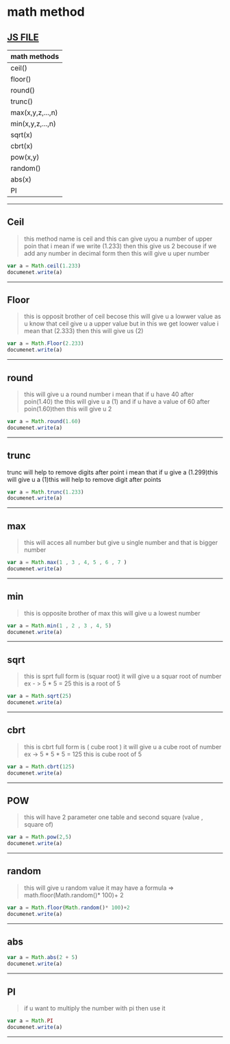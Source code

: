 # math method
[JS FILE](../JS/59-math-method.js)
---
| math methods|
|-----|
|ceil()|
|floor()|
|round()|
|trunc()|
|max(x,y,z,...,n)|
|min(x,y,z,...,n)|
|sqrt(x)|
|cbrt(x)|
|pow(x,y)|
|random()|
|abs(x)|
|PI|
---
## Ceil
> this method name is ceil and this can give uyou a number of upper poin that i mean if we write (1.233) then this give us 2 becouse if we add any number in decimal form then this will give u uper number 
```javascript
var a = Math.ceil(1.233)
documenet.write(a)
```
---
## Floor
> this is opposit brother of ceil becose this will give u a lowwer value as u know that ceil give u a upper value but in this we get loower value  i mean that (2.333) then this will give us (2)
```javascript
var a = Math.Floor(2.233)
documenet.write(a)
```
---
## round
> this will give u a round number i mean that if u have 40 after poin(1.40) the this will give u a (1) and if u have a value of 60 after poin(1.60)then this will give u 2
```javascript
var a = Math.round(1.60)
documenet.write(a)
```
---
## trunc
trunc will help to remove digits after point i mean that if u give a (1.299)this will give u a (1)this will help to remove digit after points
```javascript
var a = Math.trunc(1.233)
documenet.write(a)
```
---
## max
> this will acces all number but give u  single number and that is bigger number 
```javascript
var a = Math.max(1 , 3 , 4, 5 , 6 , 7 )
documenet.write(a)
```
---
## min 
> this is opposite brother of max this will give u a lowest number
```javascript
var a = Math.min(1 , 2 , 3 , 4, 5)
documenet.write(a)
```
---
## sqrt
> this is sprt full form is (squar root)
it will give u a squar root of number 
ex - > 5 * 5 = 25 this is a root of 5
```javascript
var a = Math.sqrt(25)
documenet.write(a)
```
---
## cbrt
> this is cbrt full form is ( cube root )
it will give u a cube root of number 
ex -> 5 * 5 * 5 = 125 this is cube root of 5
```javascript
var a = Math.cbrt(125)
documenet.write(a)
```
---
## POW
> this will have 2 parameter one table and second square (value , square of)
```javascript
var a = Math.pow(2,5)
documenet.write(a)
```
---
## random
> this will give u random value it may have a formula => math.floor(Math.random()* 100)+ 2
```javascript
var a = Math.floor(Math.random()* 100)+2
documenet.write(a)
```
---
## abs
```javascript
var a = Math.abs(2 + 5)
documenet.write(a)
```
---
## PI 
> if u want to multiply the number with pi then use it 
```javascript
var a = Math.PI
documenet.write(a)
```
---